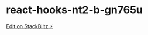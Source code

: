 # react-hooks-nt2-b-gn765u

[Edit on StackBlitz ⚡️](https://stackblitz.com/edit/react-hooks-nt2-b-gn765u)